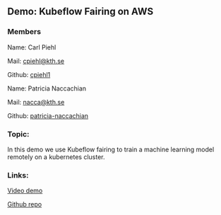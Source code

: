 ## Demo: Kubeflow Fairing on AWS

### Members
Name: Carl Piehl

Mail: cpiehl@kth.se

Github: [cpiehl1](https://github.com/cpiehl1)

Name: Patricia Naccachian

Mail: nacca@kth.se

Github: [patricia-naccachian](https://github.com/patricia-naccachian)

### Topic:

In this demo we use Kubeflow fairing to train a machine learning model remotely on a kubernetes cluster.

### Links:

[Video demo](https://youtu.be/vjCq18u8VB0)

[Github repo](https://github.com/cpiehl1/kf-demo)

